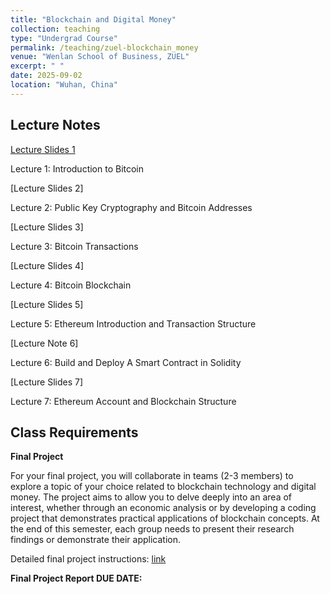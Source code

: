 ```yaml
---
title: "Blockchain and Digital Money"
collection: teaching
type: "Undergrad Course"
permalink: /teaching/zuel-blockchain_money
venue: "Wenlan School of Business, ZUEL"
excerpt: " "
date: 2025-09-02
location: "Wuhan, China"
---
```


## Lecture Notes

[Lecture Slides 1](https://github.com/Anonymous-Y/my_website/blob/3b11232d6e43fd2f7438b2b5a6ce29dfe663b1f1/files/ZUEL/blockchain_and_digital_money/intro.pdf)

Lecture 1: Introduction to Bitcoin

[Lecture Slides 2]

Lecture 2: Public Key Cryptography and Bitcoin Addresses

[Lecture Slides 3]

Lecture 3: Bitcoin Transactions

[Lecture Slides 4]

Lecture 4: Bitcoin Blockchain

[Lecture Slides 5]

Lecture 5: Ethereum Introduction and Transaction Structure

[Lecture Note 6]

Lecture 6: Build and Deploy A Smart Contract in Solidity

[Lecture Slides 7]

Lecture 7: Ethereum Account and Blockchain Structure 

## Class Requirements

**Final Project**

For your final project, you will collaborate in teams (2-3 members) to explore a topic of your choice related to blockchain technology and digital money. The project aims to allow you to delve deeply into an area of interest, whether through an economic analysis or by developing a coding project that demonstrates practical applications of blockchain concepts. At the end of this semester, each group needs to present their research findings or demonstrate their application.

Detailed final project instructions: [link](https://github.com/Anonymous-Y/my_website/blob/896932a81a76b0f444aa5e503feec0cd69c41006/files/ZUEL/blockchain_and_digital_money/Blockchain_and_Digital_Money_Final_Project.md)

**Final Project Report DUE DATE:** 

<!--- Please submit your report here: [link](https://docs.qq.com/form/page/DU1Z6SVdYZnhVbnVa)--->